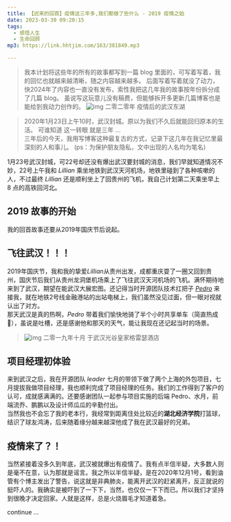 ```yaml
---
title: 【迟来的回首】疫情这三年多,我们都做了些什么 - 2019 疫情之始
date: 2023-03-30 09:20:15
tags: 
  - 感悟人生
  - 生命回顾
mp3: https://link.hhtjim.com/163/381849.mp3

---
```


> 我本计划将这些年的所有的故事都写到一篇 blog 里面的，可写着写着，我的回忆也就越来越清晰，随之内容越来越多。
> 后面写着写着就没了动力，快2024年了内容也一直没有发布，索性我把这几年我的故事按年份拆分成了几篇 blog。
> 虽说写这玩意儿没有稿费，但能够拆开多更新几篇博客也是能给到我动力创作的。
![img](http://img.colorful3.com/blog/2023/IMG_3942%20%281%29.jpg)
二零二零年 疫情后的武汉东湖


> 2020年1月23日上午10时，武汉封城。原以为我们不久后就能回归原本的生活。   可谁知道 这一转眼 就是三年 ...  
> 三年后的今天，我用写博客这种最复古的方式，记录下这几年在我记忆里最深刻的人和事儿。
> (ps：为保护朋友隐私，文中出现的人名均为笔名)



1月23号武汉封城，可22号却还没有爆出武汉要封城的消息，我们早就知道情况不妙，22号上午我和 *Lillian* 乘坐地铁到武汉天河机场，地铁里碰到了各种咳嗽的人，不过最终 *Lillian* 还是顺利坐上了回贵州的飞机，我自己计划第二天乘坐早上 8 点的高铁回河北。

## 2019 故事的开始
我的回首故事还要从2019年国庆节后说起。  


## 飞往武汉！！！
2019年国庆节，我和我的挚爱*Lillian*从贵州出发，成都重庆耍了一圈又回到贵州，国庆节后我们从贵州龙洞堡机场乘上了飞往武汉天河机场的飞机。满怀期待地来到了武汉，期望在能武汉大展宏图。还记得当时开源团队技术扛把子 [*Pedro*](https://pedrogao.github.io/) 来接我，就在地铁2号线金融港站的出站电梯上，我们虽然没见过面，但一眼对视就认出了对方。  
那天武汉是真的热啊，*Pedro* 带着我们愉快地骑了半个小时共享单车（简直热成 🐶），虽说是吐槽，还是感谢他和那天的天气，能让我现在还记起当时的场景。  

> ![img](http://img.colorful3.com/blog/2023/1.jpg)
> 二零一九年十月 于武汉光谷皇家格雷瑟酒店

## 项目经理初体验
来到武汉之后，我在开源团队 *leader* 七月的带领下做了两个上海的外包项目，七月提拔我做项目经理，我也顺利完成了项目经理的任务。我们的工作得到了客户的认可，成就感满满的。还要感谢团队一起参与项目实施的后端 Pedro、水月，前端流乔、鹏鹏以及设计师瓜瓜的辛勤付出。  
当然我也不会忘了我的老本行，我经常到距离住处比较近的**湖北经济学院**打篮球，结识了球友鸿涛，后来随着缘分越来越深他成了我在武汉最好的兄弟。

## 疫情来了？！
当然紧接着没多久到年底，武汉被就爆出有疫情了。我有点半信半疑，大多数人则是毫不在意，认为那就是谣言。我之所以半信半疑，是在2020年12月1号，看到油管有个博主发出了警告，说这就是非典肺炎，能离开武汉的赶紧离开，反正就说的挺吓人的。我确实是被吓到了一下下，当然，也仅仅一下下而已。所以我们才坚持到很晚才决定回家。人就是这样，总是火烧眉毛才知道着急。

continue ...